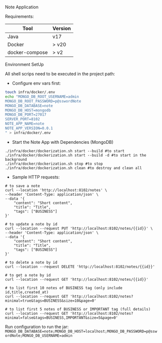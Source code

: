 Note Application

Requirements:

| Tool           | Version |
|----------------|---------|
| Java           | v17     |
| Docker         | \> v20  |
| docker-compose | \> v2   |

Environment SetUp

All shell scrips need to be executed in the project path:

- Configure env vars first:

```bash
touch infra/docker/.env
echo "MONGO_DB_ROOT_USERNAME=admin
MONGO_DB_ROOT_PASSWORD=p@sswordNote
MONGO_DB_DATABASE=note
MONGO_DB_HOST=mongodb
MONGO_DB_PORT=27017
SERVER_PORT=8102
NOTE_APP_NAME=note
NOTE_APP_VERSION=0.0.1
" > infra/docker/.env
```

- Start the Note App with Dependencies (MongoDB)

```shell
./infra/docker/dockerization.sh start --build #to start
./infra/docker/dockerization.sh start --build -d #to start in the background
./infra/docker/dockerization.sh stop #to stop
./infra/docker/dockerization.sh clean #to destroy and clean all
```

- Sample HTTP requests:

```shell
# to save a note
curl --location 'http://localhost:8102/notes' \
--header 'Content-Type: application/json' \
--data '{
    "content": "Short content",
    "title": "Title",
    "tags": ["BUSINESS"]
}'

# to update a note by id
curl --location --request PUT 'http://localhost:8102/notes/{{id}}' \
--header 'Content-Type: application/json' \
--data '{
    "content": "Short content",
    "title": "Title",
    "tags": ["BUSINESS"]
}'

# to delete a note by id
curl --location --request DELETE 'http://localhost:8102/notes/{{id}}'

# to get a note by id
curl --location --request GET 'http://localhost:8102/notes/{{id}}'

# to list first 10 notes of BUSINESS tag (only include id,title,created_at)
curl --location --request GET 'http://localhost:8102/notes?minimal=true&tags=BUSINESS&size=10&page=0'

# to list first 5 notes of BUSINESS or IMPORTANT tag (full details)
curl --location --request GET 'http://localhost:8102/notes?minimal=false&tags=BUSINESS,IMPORTANT&size=5&page=0'
```

Run configuration to run the jar:
`MONGO_DB_DATABASE=note;MONGO_DB_HOST=localhost;MONGO_DB_PASSWORD=p@sswordNote;MONGO_DB_USERNAME=admin`
